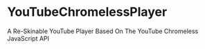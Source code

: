 YouTubeChromelessPlayer
=======================

A Re-Skinable YouTube Player Based On The YouTube Chromeless JavaScript API
